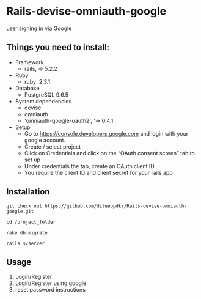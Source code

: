 # Rails-devise-omniauth-google
user signing in via Google 

## Things you need to install:

* Framework
	- rails, -> 5.2.2
* Ruby
	- ruby '2.3.1'
* Database
	- PostgreSQL 9.6.5
* System dependencies
	- devise
	- omniauth
	- 'omniauth-google-oauth2', '-> 0.4.1'
* Setup
	- Go to https://console.developers.google.com and login with your google account.
	- Create / select project
	- Click on Credentials and click on the “OAuth consent screen” tab to set up
	- Under credentials the tab, create an OAuth client ID
	- You require the client ID and client secret for your rails app

## Installation

    git check out https://github.com/dileeppdkr/Rails-devise-omniauth-google.git

    cd /project_folder

    rake db:migrate

    rails s/server

## Usage
1. Login/Register 
2. Login/Register using google 
3. reset password instructions 
